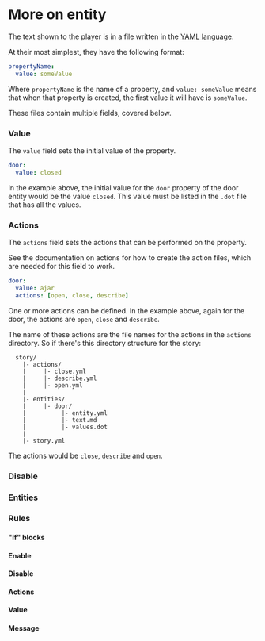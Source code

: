 # More on entity 

The text shown to the player is in a file written in the
[YAML language](https://en.wikipedia.org/wiki/YAML).

At their most simplest, they have the following format:

```yaml
propertyName:
  value: someValue
```

Where `propertyName` is the name of a property, and `value: someValue` means
that when that property is created, the first value it will have is `someValue`.

These files contain multiple fields, covered below.

### Value

The `value` field sets the initial value of the property.

```yaml
door:
  value: closed
```

In the example above, the initial value for the `door` property of the door
entity would be the value `closed`. This value must be listed in the `.dot`
file that has all the values.

### Actions

The `actions` field sets the actions that can be performed on the property.

See the documentation on actions for how to create the action files, which
are needed for this field to work. 

```yaml
door:
  value: ajar
  actions: [open, close, describe]
```

One or more actions can be defined. In the example above, again for the door,
the actions are `open`, `close` and `describe`.

The name of these actions are the file names for the actions in the `actions`
directory. So if there's this directory structure for the story:

```
  story/
    |- actions/
    |     |- close.yml
    |     |- describe.yml
    |     |- open.yml
    |
    |- entities/
    |     |- door/
    |          |- entity.yml
    |          |- text.md
    |          |- values.dot
    | 
    |- story.yml
```

The actions would be `close`, `describe` and `open`.

### Disable

### Entities

### Rules

#### "If" blocks

#### Enable

#### Disable

#### Actions

#### Value

#### Message